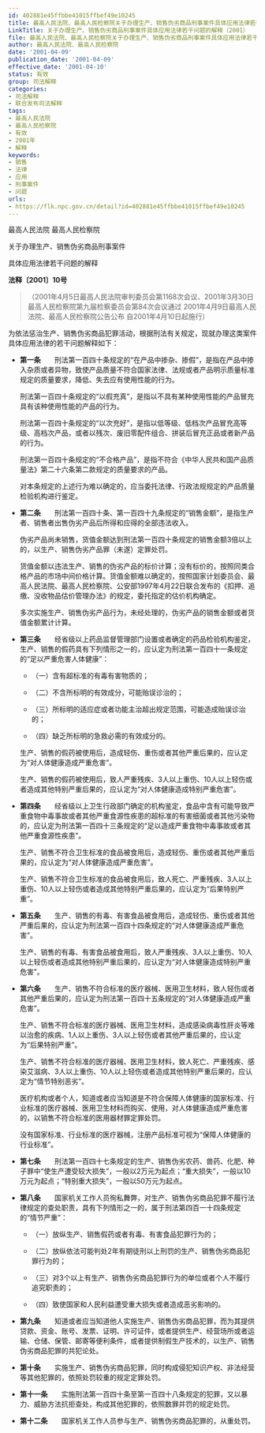 ```yaml
---
id: 402881e45ffbbe41015ffbef49e10245
title: 最高人民法院、最高人民检察院关于办理生产、销售伪劣商品刑事案件具体应用法律若干问题的解释
LinkTitle: 关于办理生产、销售伪劣商品刑事案件具体应用法律若干问题的解释（2001）
file: 最高人民法院、最高人民检察院关于办理生产、销售伪劣商品刑事案件具体应用法律若干问题的解释_20010409_402881e45ffbbe41015ffbef49e10245.docx
author: 最高人民法院、最高人民检察院
date: '2001-04-09'
publication_date: '2001-04-09'
effective_date: '2001-04-10'
status: 有效
group: 司法解释
categories:
- 司法解释
- 联合发布司法解释
tags:
- 最高人民法院
- 最高人民检察院
- 有效
- 2001年
- 解释
keywords:
- 销售
- 法律
- 应用
- 刑事案件
- 问题
urls:
- https://flk.npc.gov.cn/detail?id=402881e45ffbbe41015ffbef49e10245
---
```


最高人民法院 最高人民检察院

关于办理生产、销售伪劣商品刑事案件

具体应用法律若干问题的解释

**法释〔2001〕10号**

> （2001年4月5日最高人民法院审判委员会第1168次会议、2001年3月30日最高人民检察院第九届检察委员会第84次会议通过 2001年4月9日最高人民法院、最高人民检察院公告公布 自2001年4月10日起施行）

为依法惩治生产、销售伪劣商品犯罪活动，根据刑法有关规定，现就办理这类案件具体应用法律的若干问题解释如下：

- **第一条**　　刑法第一百四十条规定的“在产品中掺杂、掺假”，是指在产品中掺入杂质或者异物，致使产品质量不符合国家法律、法规或者产品明示质量标准规定的质量要求，降低、失去应有使用性能的行为。

  刑法第一百四十条规定的“以假充真”，是指以不具有某种使用性能的产品冒充具有该种使用性能的产品的行为。

  刑法第一百四十条规定的“以次充好”，是指以低等级、低档次产品冒充高等级、高档次产品，或者以残次、废旧零配件组合、拼装后冒充正品或者新产品的行为。

  刑法第一百四十条规定的“不合格产品”，是指不符合《中华人民共和国产品质量法》第二十六条第二款规定的质量要求的产品。

  对本条规定的上述行为难以确定的，应当委托法律、行政法规规定的产品质量检验机构进行鉴定。

- **第二条**　　刑法第一百四十条、第一百四十九条规定的“销售金额”，是指生产者、销售者出售伪劣产品后所得和应得的全部违法收入。

  伪劣产品尚未销售，货值金额达到刑法第一百四十条规定的销售金额3倍以上的，以生产、销售伪劣产品罪（未遂）定罪处罚。

  货值金额以违法生产、销售的伪劣产品的标价计算；没有标价的，按照同类合格产品的市场中间价格计算。货值金额难以确定的，按照国家计划委员会、最高人民法院、最高人民检察院、公安部1997年4月22日联合发布的《扣押、追缴、没收物品估价管理办法》的规定，委托指定的估价机构确定。

  多次实施生产、销售伪劣产品行为，未经处理的，伪劣产品的销售金额或者货值金额累计计算。

- **第三条**　　经省级以上药品监督管理部门设置或者确定的药品检验机构鉴定，生产、销售的假药具有下列情形之一的，应认定为刑法第一百四十一条规定的“足以严重危害人体健康”：

  - （一）含有超标准的有毒有害物质的；

  - （二）不含所标明的有效成分，可能贻误诊治的；

  - （三）所标明的适应症或者功能主治超出规定范围，可能造成贻误诊治的；

  - （四）缺乏所标明的急救必需的有效成分的。

  生产、销售的假药被使用后，造成轻伤、重伤或者其他严重后果的，应认定为“对人体健康造成严重危害”。

  生产、销售的假药被使用后，致人严重残疾、3人以上重伤、10人以上轻伤或者造成其他特别严重后果的，应认定为“对人体健康造成特别严重危害”。

- **第四条**　　经省级以上卫生行政部门确定的机构鉴定，食品中含有可能导致严重食物中毒事故或者其他严重食源性疾患的超标准的有害细菌或者其他污染物的，应认定为刑法第一百四十三条规定的“足以造成严重食物中毒事故或者其他严重食源性疾患”。

  生产、销售不符合卫生标准的食品被食用后，造成轻伤、重伤或者其他严重后果的，应认定为“对人体健康造成严重危害”。

  生产、销售不符合卫生标准的食品被食用后，致人死亡、严重残疾、3人以上重伤、10人以上轻伤或者造成其他特别严重后果的，应认定为“后果特别严重”。

- **第五条**　　生产、销售的有毒、有害食品被食用后，造成轻伤、重伤或者其他严重后果的，应认定为刑法第一百四十四条规定的“对人体健康造成严重危害”。

  生产、销售的有毒、有害食品被食用后，致人严重残疾、3人以上重伤、10人以上轻伤或者造成其他特别严重后果的，应认定为“对人体健康造成特别严重危害”。

- **第六条**　　生产、销售不符合标准的医疗器械、医用卫生材料，致人轻伤或者其他严重后果的，应认定为刑法第一百四十五条规定的“对人体健康造成严重危害”。

  生产、销售不符合标准的医疗器械、医用卫生材料，造成感染病毒性肝炎等难以治愈的疾病、1人以上重伤、3人以上轻伤或者其他严重后果的，应认定为“后果特别严重”。

  生产、销售不符合标准的医疗器械、医用卫生材料，致人死亡、严重残疾、感染艾滋病、3人以上重伤、10人以上轻伤或者造成其他特别严重后果的，应认定为“情节特别恶劣”。

  医疗机构或者个人，知道或者应当知道是不符合保障人体健康的国家标准、行业标准的医疗器械、医用卫生材料而购买、使用，对人体健康造成严重危害的，以销售不符合标准的医用器材罪定罪处罚。

  没有国家标准、行业标准的医疗器械，注册产品标准可视为“保障人体健康的行业标准”。

- **第七条**　　刑法第一百四十七条规定的生产、销售伪劣农药、兽药、化肥、种子罪中“使生产遭受较大损失”，一般以2万元为起点；“重大损失”，一般以10万元为起点；“特别重大损失”，一般以50万元为起点。

- **第八条**　　国家机关工作人员徇私舞弊，对生产、销售伪劣商品犯罪不履行法律规定的查处职责，具有下列情形之一的，属于刑法第四百一十四条规定的“情节严重”：

  - （一）放纵生产、销售假药或者有毒、有害食品犯罪行为的；

  - （二）放纵依法可能判处2年有期徒刑以上刑罚的生产、销售伪劣商品犯罪行为的；

  - （三）对3个以上有生产、销售伪劣商品犯罪行为的单位或者个人不履行追究职责的；

  - （四）致使国家和人民利益遭受重大损失或者造成恶劣影响的。

- **第九条**　　知道或者应当知道他人实施生产、销售伪劣商品犯罪，而为其提供贷款、资金、账号、发票、证明、许可证件，或者提供生产、经营场所或者运输、仓储、保管、邮寄等便利条件，或者提供制假生产技术的，以生产、销售伪劣商品犯罪的共犯论处。

- **第十条**　　实施生产、销售伪劣商品犯罪，同时构成侵犯知识产权、非法经营等其他犯罪的，依照处罚较重的规定定罪处罚。

- **第十一条**　　实施刑法第一百四十条至第一百四十八条规定的犯罪，又以暴力、威胁方法抗拒查处，构成其他犯罪的，依照数罪并罚的规定处罚。

- **第十二条**　　国家机关工作人员参与生产、销售伪劣商品犯罪的，从重处罚。
